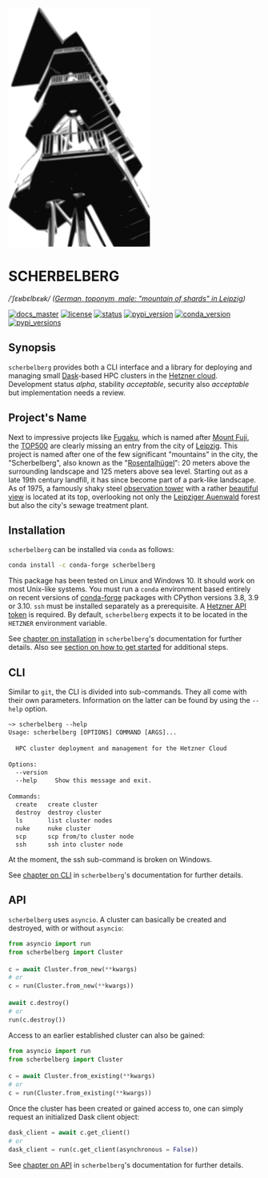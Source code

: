 ![scherbelberg](docs/source/_static/logo01.png?raw=true)

# SCHERBELBERG

*/ˈʃɛʁbɛlbɛʁk/ ([German, toponym, male: "mountain of shards" in Leipzig](https://commons.wikimedia.org/wiki/Category:Rosentalh%C3%BCgel_(Leipzig)))*

<!-- [![build_master](https://github.com/pleiszenburg/scherbelberg/actions/workflows/test.yaml/badge.svg?branch=master "Build Status: master / release")](https://github.com/pleiszenburg/scherbelberg/actions/workflows/test.yaml) -->
[![docs_master](https://readthedocs.org/projects/scherbelberg/badge/?version=latest&style=flat-square "Documentation Status: master / release")](https://scherbelberg.readthedocs.io/en/latest/)
[![license](https://img.shields.io/pypi/l/scherbelberg.svg?style=flat-square "BSD")](https://github.com/pleiszenburg/scherbelberg/blob/master/LICENSE)
[![status](https://img.shields.io/pypi/status/scherbelberg.svg?style=flat-square "Project Development Status")](https://github.com/pleiszenburg/scherbelberg/issues)
[![pypi_version](https://img.shields.io/pypi/v/scherbelberg.svg?style=flat-square "Project Development Status")](https://pypi.python.org/pypi/scherbelberg)
[![conda_version](https://img.shields.io/conda/vn/conda-forge/scherbelberg.svg?style=flat-square "conda version")](https://anaconda.org/conda-forge/scherbelberg)
[![pypi_versions](https://img.shields.io/pypi/pyversions/scherbelberg.svg?style=flat-square "Available on PyPi - the Python Package Index")](https://pypi.python.org/pypi/scherbelberg)
<!-- [![chat](https://img.shields.io/matrix/zugbruecke:matrix.org.svg?style=flat-square "Matrix Chat Room")](https://matrix.to/#/#zugbruecke:matrix.org)
[![mailing_list](https://img.shields.io/badge/mailing%20list-groups.io-8cbcd1.svg?style=flat-square "Mailing List")](https://groups.io/g/zugbruecke-dev) -->

## Synopsis

`scherbelberg` provides both a CLI interface and a library for deploying and managing small [Dask](https://dask.org/)-based HPC clusters in the [Hetzner cloud](http://cloud.hetzner.com/). Development status *alpha*, stability *acceptable*, security also *acceptable* but implementation needs a review.

## Project's Name

Next to impressive projects like [Fugaku](https://en.wikipedia.org/wiki/Fugaku_(supercomputer)), which is named after [Mount Fuji](https://en.wikipedia.org/wiki/Mount_Fuji), the [TOP500](https://en.wikipedia.org/wiki/TOP500) are clearly missing an entry from the city of [Leipzig](https://en.wikipedia.org/wiki/Leipzig). This project is named after one of the few significant "mountains" in the city, the "Scherbelberg", also known as the "[Rosentalhügel](https://commons.wikimedia.org/wiki/Category:Rosentalh%C3%BCgel_(Leipzig))": 20 meters above the surrounding landscape and 125 meters above sea level. Starting out as a late 19th century landfill, it has since become part of a park-like landscape. As of 1975, a famously shaky steel [observation tower](https://commons.wikimedia.org/wiki/Category:Rosentalturm) with a rather [beautiful view](https://commons.wikimedia.org/wiki/Category:Views_from_Rosentalturm) is located at its top, overlooking not only the [Leipziger Auenwald](https://en.wikipedia.org/wiki/Leipzig_Riverside_Forest) forest but also the city's sewage treatment plant.

## Installation

`scherbelberg` can be installed via `conda` as follows:

```bash
conda install -c conda-forge scherbelberg
```

This package has been tested on Linux and Windows 10. It should work on most Unix-like systems. You must run a `conda` environment based entirely on recent versions of [conda-forge](https://conda-forge.org/) packages with CPython versions 3.8, 3.9 or 3.10. ``ssh`` must be installed separately as a prerequisite. A [Hetzner API token](https://docs.hetzner.cloud/#getting-started) is required. By default, `scherbelberg` expects it to be located in the `HETZNER` environment variable.

See [chapter on installation](https://scherbelberg.readthedocs.io/en/latest/installation.html) in `scherbelberg`'s documentation for further details. Also see [section on how to get started](https://scherbelberg.readthedocs.io/en/latest/gettingstarted.html) for additional steps.

## CLI

Similar to `git`, the CLI is divided into sub-commands. They all come with their own parameters. Information on the latter can be found by using the `--help` option.

```
~> scherbelberg --help
Usage: scherbelberg [OPTIONS] COMMAND [ARGS]...

  HPC cluster deployment and management for the Hetzner Cloud

Options:
  --version
  --help     Show this message and exit.

Commands:
  create   create cluster
  destroy  destroy cluster
  ls       list cluster nodes
  nuke     nuke cluster
  scp      scp from/to cluster node
  ssh      ssh into cluster node
```

At the moment, the ssh sub-command is broken on Windows.

See [chapter on CLI](https://scherbelberg.readthedocs.io/en/latest/cli.html) in `scherbelberg`'s documentation for further details.

## API

`scherbelberg` uses `asyncio`. A cluster can basically be created and destroyed, with or without `asyncio`:

```python
from asyncio import run
from scherbelberg import Cluster

c = await Cluster.from_new(**kwargs)
# or
c = run(Cluster.from_new(**kwargs))

await c.destroy()
# or
run(c.destroy())
```

Access to an earlier established cluster can also be gained:

```python
from asyncio import run
from scherbelberg import Cluster

c = await Cluster.from_existing(**kwargs)
# or
c = run(Cluster.from_existing(**kwargs))
```

Once the cluster has been created or gained access to, one can simply request an initialized Dask client object:

```python
dask_client = await c.get_client()
# or
dask_client = run(c.get_client(asynchronous = False))
```

See [chapter on API](https://scherbelberg.readthedocs.io/en/latest/api.html) in `scherbelberg`'s documentation for further details.
